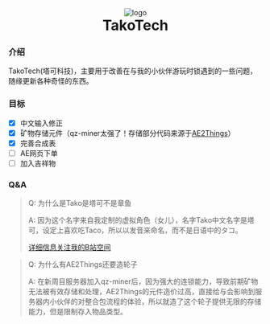 <div align="center">
  <img alt="logo" src="docs/image/logo.png">
  <h1 align="center" style="margin-top: 0">TakoTech</h1>
</div>

### 介绍

TakoTech(塔可科技)，主要用于改善在与我的小伙伴游玩时锁遇到的一些问题，随缘更新各种奇怪的东西。

### 目标

- [X] 中文输入修正
- [X] 矿物存储元件（qz-miner太强了！存储部分代码来源于[AE2Things](https://github.com/asdflj/AE2Things)）
- [X] 完善合成表
- [ ] AE网页下单
- [ ] 加入吉祥物

### Q&A

> Q: 为什么是Tako是塔可不是章鱼
>
> A: 因为这个名字来自我定制的虚拟角色（女儿），名字Tako中文名字是塔可，设定上喜欢吃Taco，所以以发音来命名，而不是日语中的タコ。
>
> [详细信息关注我的B站空间](https://space.bilibili.com/7742198?spm_id_from=333.1007.0.0)

> Q: 为什么有AE2Things还要造轮子
>
> A: 在新周目服务器加入qz-miner后，因为强大的连锁能力，导致前期矿物无法被有效存储和处理，AE2Things的元件造价过高，直接给与会影响到服务器内小伙伴的对整合包流程的体验，所以就造了这个轮子提供无限的存储能力，但是限制存入物品类型。
